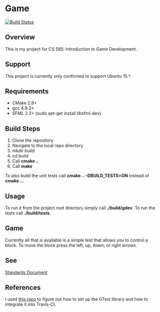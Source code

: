 # Game #

[![Build Status][Travis Badge]][Travis Link]

## Overview ##

This is my project for CS 585: Introduction to Game Development.

## Support ##

This project is currently only confirmed to support Ubuntu 15.*.

## Requirements ##

  * CMake 2.8+
  * gcc 4.9.2+
  * SFML 2.3+ (sudo apt-get install libsfml-dev)

## Build Steps ##

1. Clone the repository
2. Navigate to the local repo directory
3. mkdir build
4. cd build
5. Call **cmake ..**
6. Call **make**

To also build the unit tests call **cmake .. -DBUILD_TESTS=ON** instead of
**cmake ..**.

## Usage ##

To run it from the project root directory simply call **./build/gdev**.
To run the tests call **./build/tests**.

## Game ##

Currently all that is available is a simple test that allows you to control a
block. To move the block press the left, up, down, or right arrows.

## See ##

[Standards Document][Standards]

## References ##

I used [this repo](https://github.com/bast/gtest-demo)
to figure out how to set up the GTest library and how to integrate 
it into Travis-CI.

[Standards]: https://goo.gl/BE4d1N
[Travis Badge]: https://travis-ci.org/invaderjon/gdev.svg?branch=simpleSim
[Travis Link]: https://travis-ci.org/invaderjon/gdev
